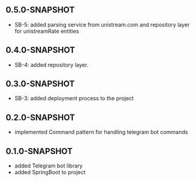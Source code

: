 ## 0.5.0-SNAPSHOT

*   SB-5: added parsing service from unistream.com and repository layer for unistreamRate entities

## 0.4.0-SNAPSHOT

*   SB-4: added repository layer.

## 0.3.0-SNAPSHOT
*   SB-3: added deployment process to the project

## 0.2.0-SNAPSHOT
*   implemented Command pattern for handling telegram bot commands

## 0.1.0-SNAPSHOT
*   added Telegram bot library
*   added SpringBoot to project 



